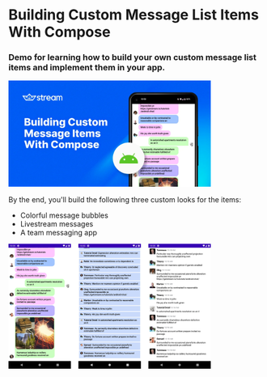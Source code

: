 # Building Custom Message List Items With Compose  

### Demo for learning how to build your own custom message list items and implement them in your app.  

<img src="images/tutorial-banner.png" width="400" alt="Tutorial Banner Image"/>    

  
By the end, you'll build the following three custom looks for the items:  

- Colorful message bubbles
- Livestream messages
- A team messaging app  

<img src="images/app-fin.png" width="400" alt="Tutorial Banner Image"/>    